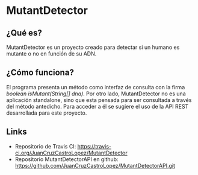 # MutantDetector

## ¿Qué es?
MutantDetector es un proyecto creado para detectar si un humano es mutante o no en función de su ADN.

## ¿Cómo funciona?
El programa presenta un método como interfaz de consulta con la firma *boolean isMutant(String[] dna)*. 
Por otro lado, MutantDetector no es una aplicación standalone, sino que esta pensada para ser consultada a través del método antedicho. Para acceder a él se sugiere el uso de la API REST desarrollada para este proyecto.

## Links
  * Repositorio de Travis CI: https://travis-ci.org/JuanCruzCastroLopez/MutantDetector
  * Repositorio MutantDetectorAPI en github: https://github.com/JuanCruzCastroLopez/MutantDetectorAPI.git
